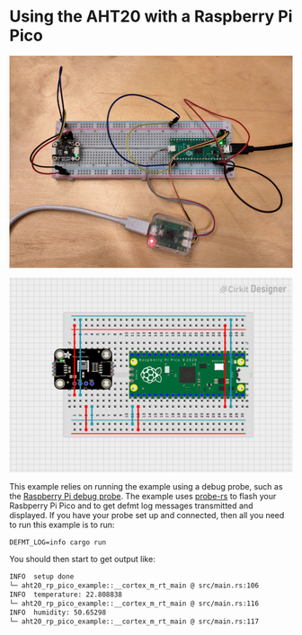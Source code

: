 # Using the AHT20 with a Raspberry Pi Pico

![Photo of AHT20 Adafruit board with a Raspberry Pi Pico](breadboard_photo.jpg)


![Breadboard diagram with the AHT20 and Pi Pico](breadboard_diagram.png)

This example relies on running the example using a debug probe, such as the
[Raspberry Pi debug
probe](https://www.raspberrypi.com/documentation/microcontrollers/debug-probe.html).
The example uses [probe-rs](https://probe.rs/) to flash your Rasbperry Pi Pico
and to get defmt log messages transmitted and displayed. If you have your probe
set up and connected, then all you need to run this example is to run:

```
DEFMT_LOG=info cargo run
```

You should then start to get output like:

```
INFO  setup done
└─ aht20_rp_pico_example::__cortex_m_rt_main @ src/main.rs:106
INFO  temperature: 22.808838
└─ aht20_rp_pico_example::__cortex_m_rt_main @ src/main.rs:116
INFO  humidity: 50.65298
└─ aht20_rp_pico_example::__cortex_m_rt_main @ src/main.rs:117
```
